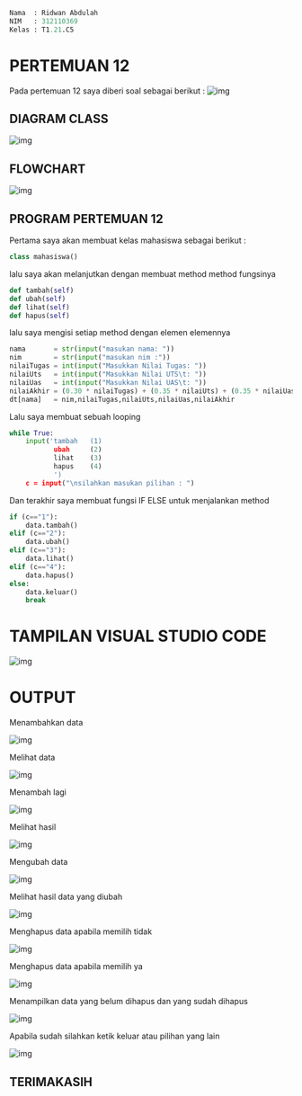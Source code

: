 ```py
Nama  : Ridwan Abdulah
NIM   : 312110369
Kelas : T1.21.C5
```
# PERTEMUAN 12

Pada pertemuan 12 saya diberi soal sebagai berikut :
![img](gambar/soalll.PNG)

## DIAGRAM CLASS
![img](gambar/DIAGRAM.PNG)

## FLOWCHART

![img](gambar/hahaha.png)

## PROGRAM PERTEMUAN 12
Pertama saya akan membuat kelas mahasiswa sebagai berikut :
```py
class mahasiswa()
```
lalu saya akan melanjutkan dengan membuat method method fungsinya
```py
def tambah(self)
def ubah(self)
def lihat(self)
def hapus(self)
```
lalu saya mengisi setiap method dengan elemen elemennya
```py
nama       = str(input("masukan nama: "))
nim        = str(input("masukan nim :"))                                         
nilaiTugas = int(input("Masukkan Nilai Tugas: "))
nilaiUts   = int(input("Masukkan Nilai UTS\t: "))            
nilaiUas   = int(input("Masukkan Nilai UAS\t: "))             
nilaiAkhir = (0.30 * nilaiTugas) + (0.35 * nilaiUts) + (0.35 * nilaiUas)
dt[nama]   = nim,nilaiTugas,nilaiUts,nilaiUas,nilaiAkhir
```
Lalu saya membuat sebuah looping
```py
while True:
    input('tambah   (1)
           ubah     (2)
           lihat    (3)
           hapus    (4)
           ')
    c = input("\nsilahkan masukan pilihan : ")
```
Dan terakhir saya membuat fungsi IF ELSE untuk menjalankan method
```py
if (c=="1"):
    data.tambah()
elif (c=="2"):
    data.ubah()
elif (c=="3"):
    data.lihat()
elif (c=="4"):
    data.hapus()
else:
    data.keluar()
    break
```
# TAMPILAN VISUAL STUDIO CODE

![img](gambar/gambar.png)


# OUTPUT

Menambahkan data

![img](gambar/tambah.PNG)

Melihat data

![img](gambar/tampilkan.PNG)

Menambah lagi

![img](gambar/tambahlagi.PNG)

Melihat hasil

![img](gambar/lihathasil.PNG)

Mengubah data

![img](gambar/ubahdata.PNG)

Melihat hasil data yang diubah

![img](gambar/datadiubah.PNG)

Menghapus data apabila memilih tidak

![img](gambar/tidak.PNG)

Menghapus data apabila memilih ya

![img](gambar/iya.PNG)

Menampilkan data yang belum dihapus dan yang sudah dihapus

![img](gambar/dataada.PNG)

Apabila sudah silahkan ketik keluar atau pilihan yang lain

![img](gambar/keluar.PNG)

## TERIMAKASIH